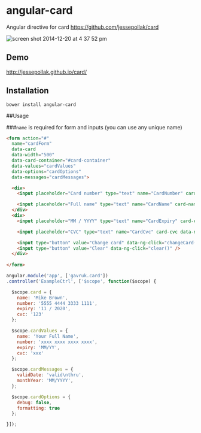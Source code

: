 angular-card
============

Angular directive for card https://github.com/jessepollak/card

![screen shot 2014-12-20 at 4 37 52 pm](https://cloud.githubusercontent.com/assets/507195/5514998/9a252c80-8866-11e4-81ad-dea3dc5e6870.png)

## Demo

http://jessepollak.github.io/card/

## Installation

`bower install angular-card`

##Usage

###`name` is required for form and inputs (you can use any unique name)

```html
<form action="#"
  name="cardForm"
  data-card
  data-width="500"
  data-card-container="#card-container"
  data-values="cardValues"
  data-options="cardOptions"
  data-messages="cardMessages">

  <div>
    <input placeholder="Card number" type="text" name="CardNumber" card-number data-ng-model="card.number" />

    <input placeholder="Full name" type="text" name="CardName" card-name data-ng-model="card.name" />
  </div>
  <div>
    <input placeholder="MM / YYYY" type="text" name="CardExpiry" card-expiry data-ng-model="card.expiry" />

    <input placeholder="CVC" type="text" name="CardCvc" card-cvc data-ng-model="card.cvc" />

    <input type="button" value="Change card" data-ng-click="changeCard()" />
    <input type="button" value="Clear" data-ng-click="clear()" />
  </div>
  
</form>
```

```js
angular.module('app', ['gavruk.card'])
.controller('ExampleCtrl', ['$scope', function($scope) {

  $scope.card = {
    name: 'Mike Brown',
    number: '5555 4444 3333 1111',
    expiry: '11 / 2020',
    cvc: '123'
  };

  $scope.cardValues = {
    name: 'Your Full Name',
    number: 'xxxx xxxx xxxx xxxx',
    expiry: 'MM/YY',
    cvc: 'xxx'
  };

  $scope.cardMessages = {
    validDate: 'valid\nthru',
    monthYear: 'MM/YYYY',
  };

  $scope.cardOptions = {
    debug: false,
    formatting: true
  };

}]);
```
